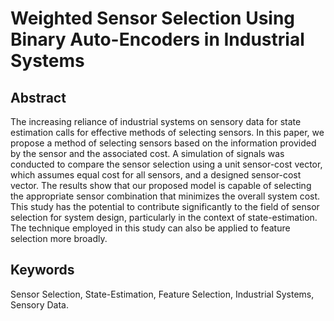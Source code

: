# Weighted Sensor Selection Using Binary Auto-Encoders in Industrial Systems

## Abstract

The increasing reliance of industrial systems on sensory data for state estimation calls for effective methods of selecting sensors. In this paper, we propose a method of selecting sensors based on the information provided by the sensor and the associated cost. A simulation of signals was conducted to compare the sensor selection using a unit sensor-cost vector, which assumes equal cost for all sensors, and a designed sensor-cost vector. The results show that our proposed model is capable of selecting the appropriate sensor combination that minimizes the overall system cost. This study has the potential to contribute significantly to the field of sensor selection for system design, particularly in the context of state-estimation. The technique employed in this study can also be applied to feature selection more broadly.

## Keywords

Sensor Selection, State-Estimation, Feature Selection, Industrial Systems, Sensory Data.
